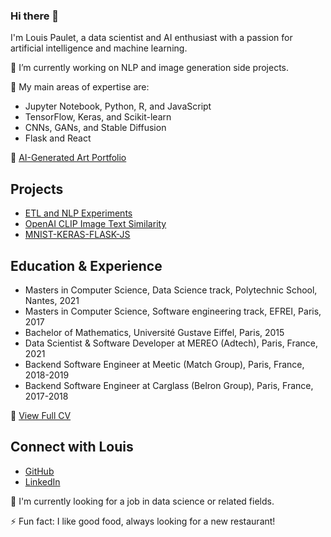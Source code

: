### Hi there 👋

I'm Louis Paulet, a data scientist and AI enthusiast with a passion for artificial intelligence and machine learning.

🔭 I’m currently working on NLP and image generation side projects.

🌱 My main areas of expertise are:

* Jupyter Notebook, Python, R, and JavaScript
* TensorFlow, Keras, and Scikit-learn
* CNNs, GANs, and Stable Diffusion
* Flask and React

🎨 [AI-Generated Art Portfolio](https://the_french_artist.artstation.com/)

## Projects

* [ETL and NLP Experiments](https://github.com/louispaulet/ETL_tests)
* [OpenAI CLIP Image Text Similarity](https://github.com/louispaulet/OpenAI_CLIP-REACT-FLASK)
* [MNIST-KERAS-FLASK-JS](https://github.com/louispaulet/MNIST-KERAS-FLASK-JS)

## Education & Experience

* Masters in Computer Science, Data Science track, Polytechnic School, Nantes, 2021
* Masters in Computer Science, Software engineering track, EFREI, Paris, 2017
* Bachelor of Mathematics, Université Gustave Eiffel, Paris, 2015
* Data Scientist & Software Developer at MEREO (Adtech), Paris, France, 2021
* Backend Software Engineer at Meetic (Match Group), Paris, France, 2018-2019
* Backend Software Engineer at Carglass (Belron Group), Paris, France, 2017-2018

📄 [View Full CV](https://example.com/louis_paulet_cv.pdf)

## Connect with Louis

* [GitHub](https://github.com/louispaulet)
* [LinkedIn](https://www.linkedin.com/in/louispaulet)

💼 I'm currently looking for a job in data science or related fields.

⚡ Fun fact: I like good food, always looking for a new restaurant!  
